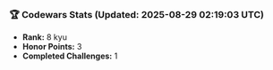 ### 🏆 Codewars Stats (Updated: 2025-08-29 02:19:03 UTC)

- **Rank:** 8 kyu
- **Honor Points:** 3
- **Completed Challenges:** 1
